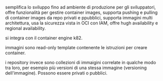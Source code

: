 semplifica lo sviluppo fino ad ambiente di produzione per gli sviluppatori, offre funzionalità per gestire container images, supporta pushing e pulling di container images da repo privati e ppubblici, supporta immagini multi architettura, usa la sicurezza vista in OCI con IAM, offre hugh availability e regional availability.

si integra con il container engine k82.

immagini sono read-only template contenente le istruzioni per creare container.

i repository invece sono collezioni di immaigini correlate in qualche modo tra loro, per esempio più versioni di una stessa immagine (versioning dell'immagine). Possono essere privati o pubblici.